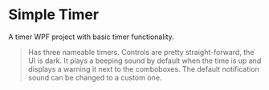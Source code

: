 # Simple Timer

A timer WPF project with basic timer functionality.

> Has three nameable timers. Controls are pretty straight-forward, the UI is dark. 
> It plays a beeping sound by default when the time is up and displays a warning it next to the comboboxes. The default notification sound can be changed to a custom one.
